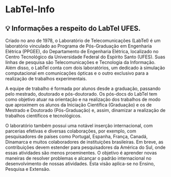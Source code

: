 # LabTel-Info
## :bulb: Informações a respeito do LabTel UFES.

Criado no ano de 1978, o Laboratório de Telecomunicações (LabTel) é um laboratório vinculado ao Programa de Pós-Graduação em Engenharia Elétrica (PPGEE), do Departamento de Engenharia Elétrica, localizado no Centro Tecnológico da Universidade Federal do Espírito Santo (UFES). Suas linhas de pesquisa são Telecomunicações e Tecnologia da Informação. Além disso, o LabTel conta com dois laboratórios, um dedicado à simulação computacional em comunicações ópticas e o outro exclusivo para a realização de trabalhos experimentais.

A equipe de trabalho é formada por alunos desde a graduação, passando pelo mestrado, doutorado e pós-doutorado. Os pós-docs do LabTel tem como objetivo atuar na orientação e na realização dos trabalhos de modo que aproximem os alunos da Iniciação Científica (Graduação) e os de Mestrado e Doutorado (Pós-Graduação) e, assim, dinamizar a realização de trabalhos científicos e tecnológicos.

O laboratório também possui uma notável inserção internacional, com parcerias efetivas e diversas colaborações, por exemplo, com pesquisadores de países como Portugal, Espanha, França, Canadá, Dinamarca e muitos colaboradores de instituições brasileiras. Em breve, as contribuições devem estender para pesquisadores da América do Sul, onde essas atividades são menos proeminentes. O objetivo é aprender novas maneiras de resolver problemas e alcançar o padrão internacional no desenvolvimento de nossas atividades. Esta visão aplica-se no Ensino, Pesquisa e Extensão.
